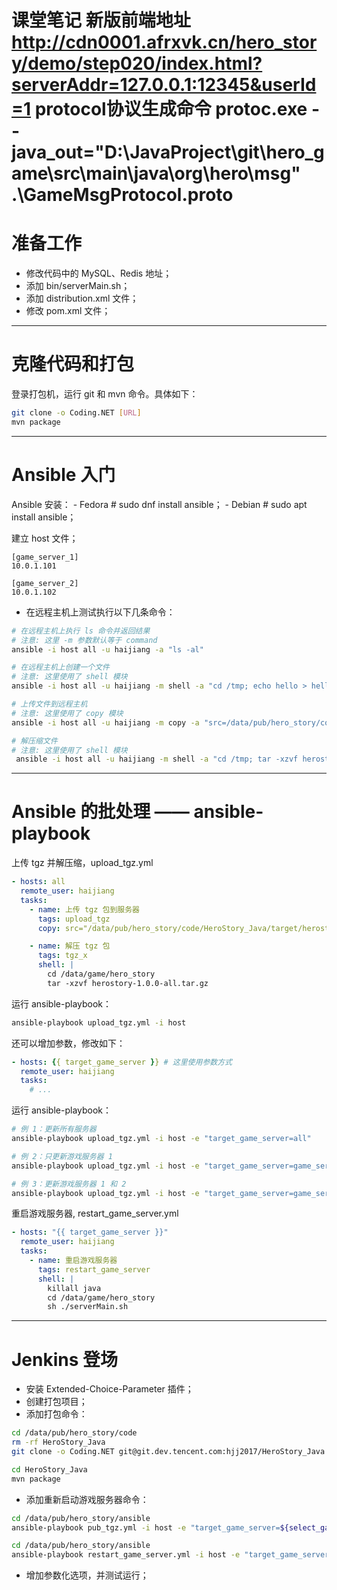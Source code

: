 课堂笔记
新版前端地址
http://cdn0001.afrxvk.cn/hero_story/demo/step020/index.html?serverAddr=127.0.0.1:12345&userId=1
protocol协议生成命令
protoc.exe --java_out="D:\JavaProject\git\hero_game\src\main\java\org\hero\msg" .\GameMsgProtocol.proto
====

# 准备工作

- 修改代码中的 MySQL、Redis 地址；
- 添加 bin/serverMain.sh；
- 添加 distribution.xml 文件；
- 修改 pom.xml 文件；

----

# 克隆代码和打包

登录打包机，运行 git 和 mvn 命令。具体如下：

```bash
git clone -o Coding.NET [URL]
mvn package
```

----

# Ansible 入门

Ansible 安装： 
    - Fedora # sudo dnf install ansible；
    - Debian # sudo apt install ansible；

建立 host 文件；

```host
[game_server_1]
10.0.1.101

[game_server_2]
10.0.1.102
```

- 在远程主机上测试执行以下几条命令：

```bash
# 在远程主机上执行 ls 命令并返回结果
# 注意: 这里 -m 参数默认等于 command
ansible -i host all -u haijiang -a "ls -al"

# 在远程主机上创建一个文件
# 注意: 这里使用了 shell 模块
ansible -i host all -u haijiang -m shell -a "cd /tmp; echo hello > hello.txt"

# 上传文件到远程主机
# 注意: 这里使用了 copy 模块
ansible -i host all -u haijiang -m copy -a "src=/data/pub/hero_story/code/HeroStory_Java/target/herostory-1.0.0-all.tar.gz dest=/tmp"

# 解压缩文件
# 注意: 这里使用了 shell 模块
 ansible -i host all -u haijiang -m shell -a "cd /tmp; tar -xzvf herostory-1.0.0-all.tar.gz"
```

----

# Ansible 的批处理 —— ansible-playbook

上传 tgz 并解压缩，upload_tgz.yml

```yaml
- hosts: all
  remote_user: haijiang
  tasks:
    - name: 上传 tgz 包到服务器
      tags: upload_tgz
      copy: src="/data/pub/hero_story/code/HeroStory_Java/target/herostory-1.0.0-all.tar.gz" dest="/data/game/hero_story"

    - name: 解压 tgz 包
      tags: tgz_x
      shell: |
        cd /data/game/hero_story
        tar -xzvf herostory-1.0.0-all.tar.gz
```

运行 ansible-playbook：

```bash
ansible-playbook upload_tgz.yml -i host 
```

还可以增加参数，修改如下：

```yaml
- hosts: {{ target_game_server }} # 这里使用参数方式
  remote_user: haijiang
  tasks:
    # ...
```

运行 ansible-playbook：

```bash
# 例 1：更新所有服务器
ansible-playbook upload_tgz.yml -i host -e "target_game_server=all"

# 例 2：只更新游戏服务器 1
ansible-playbook upload_tgz.yml -i host -e "target_game_server=game_server_1"

# 例 3：更新游戏服务器 1 和 2
ansible-playbook upload_tgz.yml -i host -e "target_game_server=game_server_1,game_server_2"
```

重启游戏服务器, restart_game_server.yml

```yaml
- hosts: "{{ target_game_server }}"
  remote_user: haijiang
  tasks:
    - name: 重启游戏服务器
      tags: restart_game_server
      shell: |
        killall java
        cd /data/game/hero_story
        sh ./serverMain.sh
```

----

# Jenkins 登场

- 安装 Extended-Choice-Parameter 插件；
- 创建打包项目；
- 添加打包命令：

```bash
cd /data/pub/hero_story/code
rm -rf HeroStory_Java
git clone -o Coding.NET git@git.dev.tencent.com:hjj2017/HeroStory_Java.git

cd HeroStory_Java
mvn package
```

- 添加重新启动游戏服务器命令：

```bash
cd /data/pub/hero_story/ansible
ansible-playbook pub_tgz.yml -i host -e "target_game_server=${select_game_server}"

cd /data/pub/hero_story/ansible
ansible-playbook restart_game_server.yml -i host -e "target_game_server=${select_game_server}"
```

- 增加参数化选项，并测试运行；
